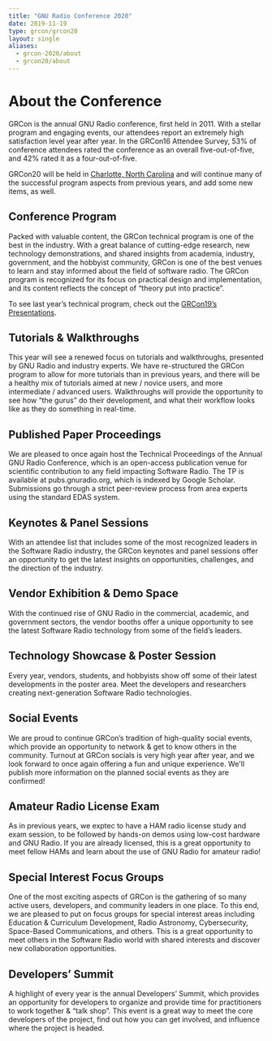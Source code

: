 ```yaml
---
title: "GNU Radio Conference 2020"
date: 2019-11-19
type: grcon/grcon20
layout: single
aliases:
  - grcon-2020/about
  - grcon20/about
---
```


# About the Conference

GRCon is the annual GNU Radio conference, first held in 2011. With a stellar
program and engaging events, our attendees report an extremely high satisfaction
level year after year. In the GRCon16 Attendee Survey, 53% of conference
attendees rated the conference as an overall five-out-of-five, and 42% rated it
as a four-out-of-five.

GRCon20 will be held in [Charlotte, North Carolina](https://www.gnuradio.org/grcon/grcon20/charlotte/) and will continue
many of the successful program aspects from previous years, and add some new
items, as well.

## Conference Program

Packed with valuable content, the GRCon technical program is one of the best in the industry. With a great balance of cutting-edge research, new technology demonstrations, and shared insights from academia, industry, government, and the hobbyist community, GRCon is one of the best venues to learn and stay informed about the field of software radio. The GRCon program is recognized for its focus on practical design and implementation, and its content reflects the concept of “theory put into practice”.

To see last year’s technical program, check out the [GRCon19’s Presentations](/grcon/grcon19/presentations/).

## Tutorials & Walkthroughs

This year will see a renewed focus on tutorials and walkthroughs, presented by
GNU Radio and industry experts. We have re-structured the GRCon program to allow
for more tutorials than in previous years, and there will be a healthy mix of
tutorials aimed at new / novice users, and more intermediate / advanced users.
Walkthroughs will provide the opportunity to see how “the gurus” do their
development, and what their workflow looks like as they do something in
real-time.

## Published Paper Proceedings

We are pleased to once again host the Technical Proceedings of the Annual GNU
Radio Conference, which is an open-access publication venue for scientific
contribution to any field impacting Software Radio. The TP is available at
pubs.gnuradio.org, which is indexed by Google Scholar. Submissions go through a
strict peer-review process from area experts using the standard EDAS system.

## Keynotes & Panel Sessions

With an attendee list that includes some of the most recognized leaders in the
Software Radio industry, the GRCon keynotes and panel sessions offer an
opportunity to get the latest insights on opportunities, challenges, and the
direction of the industry.

## Vendor Exhibition & Demo Space

With the continued rise of GNU Radio in the commercial, academic, and government
sectors, the vendor booths offer a unique opportunity to see the latest Software
Radio technology from some of the field’s leaders.

## Technology Showcase & Poster Session

Every year, vendors, students, and hobbyists show off some of their latest
developments in the poster area. Meet the developers and researchers creating
next-generation Software Radio technologies.

## Social Events

We are proud to continue GRCon’s tradition of high-quality social events, which
provide an opportunity to network & get to know others in the community. Turnout
at GRCon socials is very high year after year, and we look forward to once again
offering a fun and unique experience. We'll publish more information on the
planned social events as they are confirmed!

## Amateur Radio License Exam

As in previous years, we exptec to have a HAM radio license study and exam
session, to be followed by hands-on demos using low-cost hardware and GNU Radio.
If you are already licensed, this is a great opportunity to meet fellow HAMs and
learn about the use of GNU Radio for amateur radio!

<!-- Exams will be conducted by -->
<!-- [CAVEC](http://www.cavechamexam.com/about.html). The test fee and identification -->
<!-- requirements are detailed -->
<!-- [here](http://www.cavechamexam.com/huntsville-exam-site-info.html) in "What you -->
<!-- need to bring to the exam session". -->

## Special Interest Focus Groups

One of the most exciting aspects of GRCon is the gathering of so many active
users, developers, and community leaders in one place. To this end, we are
pleased to put on focus groups for special interest areas including Education &
Curriculum Development, Radio Astronomy, Cybersecurity, Space-Based
Communications, and others. This is a great opportunity to meet others in the
Software Radio world with shared interests and discover new collaboration
opportunities.

## Developers’ Summit

A highlight of every year is the annual Developers’ Summit, which provides an
opportunity for developers to organize and provide time for practitioners to
work together & “talk shop”. This event is a great way to meet the core
developers of the project, find out how you can get involved, and influence
where the project is headed.

